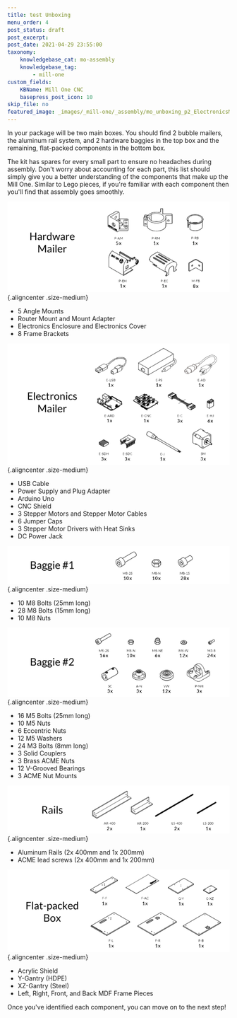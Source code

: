 ```yaml
---
title: test Unboxing
menu_order: 4
post_status: draft
post_excerpt: 
post_date: 2021-04-29 23:55:00
taxonomy:
    knowledgebase_cat: mo-assembly
    knowledgebase_tag:
        - mill-one
custom_fields:
    KBName: Mill One CNC
    basepress_post_icon: 10
skip_file: no   
featured_image: _images/_mill-one/_assembly/mo_unboxing_p2_ElectronicsMailer.png
---
```


In your package will be two main boxes. You should find 2 bubble mailers, the aluminum rail system, and 2 hardware baggies in the top box and the remaining, flat-packed components in the bottom box.

The kit has spares for every small part to ensure no headaches during assembly. Don't worry about accounting for each part, this list should simply give you a better understanding of the components that make up the Mill One. Similar to Lego pieces, if you're familiar with each component then you'll find that assembly goes smoothly.

![](/_images/_mill-one/_assembly/mo_unboxing_p1_HardwareMailer.png){.aligncenter .size-medium}

<ul>
<li>5 Angle Mounts</li>
<li>Router Mount and Mount Adapter</li>
<li>Electronics Enclosure and Electronics Cover</li>
<li>8 Frame Brackets</li>
</ul>

![](/_images/_mill-one/_assembly/mo_unboxing_p2_ElectronicsMailer.png){.aligncenter .size-medium}

<ul>
<li>USB Cable</li>
<li>Power Supply and Plug Adapter</li>
<li>Arduino Uno</li>
<li>CNC Shield</li>
<li>3 Stepper Motors and Stepper Motor Cables</li>
<li>6 Jumper Caps</li>
<li>3 Stepper Motor Drivers with Heat Sinks</li>
<li>DC Power Jack</li>
</ul>

![](/_images/_mill-one/_assembly/mo_unboxing_p3_Bag1.png){.aligncenter .size-medium}
<ul>
<li>10 M8 Bolts (25mm long)</li>
<li>28 M8 Bolts (15mm long)</li>
<li>10 M8 Nuts</li>
</ul>

![](/_images/_mill-one/_assembly/mo_unboxing_p4_Bag2.png){.aligncenter .size-medium}
<ul>
<li>16 M5 Bolts (25mm long)</li>
<li>10 M5 Nuts</li>
<li>6 Eccentric Nuts</li>
<li>12 M5 Washers</li>
<li>24 M3 Bolts (8mm long)</li>
<li>3 Solid Couplers</li>
<li>3 Brass ACME Nuts</li>
<li>12 V-Grooved Bearings</li>
<li>3 ACME Nut Mounts</li>
</ul>

![](/_images/_mill-one/_assembly/mo_unboxing_p5_Rails.png){.aligncenter .size-medium}
<ul>
<li>Aluminum Rails (2x 400mm and 1x 200mm)</li>
<li>ACME lead screws (2x 400mm and 1x 200mm)</li>
</ul>

![](/_images/_mill-one/_assembly/mo_unboxing_p6_FlatPack.png){.aligncenter .size-medium}
<ul>
<li>Acrylic Shield</li>
<li>Y-Gantry (HDPE)</li>
<li>XZ-Gantry (Steel)</li>
<li>Left, Right, Front, and Back MDF Frame Pieces</li>
</ul>
Once you've identified each component, you can move on to the next step!

